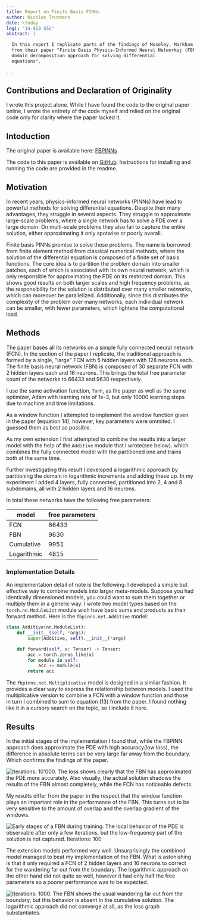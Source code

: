 ```yaml
---
title: Report on Finite Basis PINNs
author: Nicolas Trutmann
date: \today
legi: "14-913-552"
abstract: |

  In this report I replicate parts of the findings of Moseley, Markham and Nissen-Meyer
  from their paper "Finite Basis Physics-Informed Neural Networksj (FBPINNs) a scalable
  domain decomposition approach for solving differential
  equations".

...
```


## Contributions and Declaration of Originality

I wrote this project alone. While I have found the code to the original paper online,
I wrote the entirety of the code myself and relied on the original code only for clarity
where the paper lacked it.

## Intoduction

The original paper is available here:
[FBPINNs](https://arxiv.org/abs/2107.07871)

The code to this paper is available on [GitHub](https://github.com/TrN000/fbpinns).
Instructions for installing and running the code are provided in the readme.

## Motivation

In recent years, physics-informed neural networks (PINNs) have lead to powerful methods
for solving differential equations. Despite their many advantages, they struggle in
several aspects. They struggle to approximate large-scale problems, where a single network
has to solve a PDE over a large domain. On multi-scale problems they also fail to capture
the entire solution, either approximating it only spotwise or poorly overall.

Finite basis PINNs promise to solve these problems. The name is borrowed from finite
element method from classical numerical methods, where the solution of the differential
equation is composed of a finite set of basis functions. The core idea is to partition the
problem domain into smaller patches, each of which is associated with its own neural
network, which is only responsible for approximating the PDE on its restricted domain.
This shows good results on both larger scales and high frequency problems, as the
responsibility for the solution is distributed over many smaller networks, which can
moreover be parallelized.
Additionally, since this distributes the complexity of the problem over many networks,
each individual network can be smaller, with fewer parameters, which lightens the
computational load.

## Methods

The paper bases all its networks on a simple fully connected neural network (FCN).  In the
section of the paper I replicate, the traditional approach is formed by a single, "large"
FCN with 5 hidden layers with 128 neurons each.  The finite basis neural network (FBN) is
composed of 30 separate FCN with 2 hidden layers each and 16 neurons.  This brings the
total free parameter count of the networks to 66433 and 9630 respectively.

I use the same activation function, `Tanh`, as the paper as well as the same optimizer,
Adam with learning rate of 1e-3, but only 10000 learning steps due to machine and time
limitations.

As a window function I attempted to implement the window function given in the paper
(equation 14), however, key parameters were ommited. I guessed them as best as possible.

As my own extension I first attempted to combine the results into a larger model with the
help of the `Additive` module that I wrote(see below). which combines the fully connected
model with the partitioned one and trains both at the same time.

Further investigating this result I developed a logarithmic approach by parttioning the
domain in logarithmic increments and adding these up.
In my experiment I added 4 layers, fully connected, partitioned into 2, 4 and 8
subdomains, all with 2 hidden layers and 16 neurons.

In total these networks have the following free parameters:

| model | free parameters |
| ----- | --------------- |
| FCN   | 66433 |
| FBN   | 9630 |
| Cumulative | 9951 |
| Logarithmic | 4815 |

### Implementation Details

An implementation detail of note is the following: I developed a simple but effective way
to combine models into larger meta-models.  Suppose you had identically dimensioned
models, you could want to sum them together or multiply them in a generic way. I wrote two
model types based on the `torch.nn.ModuleList` module wich have basic sums and products as
their forward method.  Here is the `fbpinns.net.Additive` model:

```python
class Additive(nn.ModuleList):
    def __init__(self, *args):
        super(Additive, self).__init__(*args)

    def forward(self, x: Tensor) -> Tensor:
        acc = torch.zeros_like(x)
        for module in self:
            acc += module(x)
        return acc
```

The `fbpinns.net.Multiplicative` model is designed in a similar fashion.  It provides a
clear way to express the relationship between models.  I used the multiplicative version
to combine a FCN with a window function and those in turn I combined to sum to equation
(13) from the paper.  I found nothing like it in a cursory search on the topic, so I
include it here.


## Results

In the initial stages of the implementation I found that, while the FBPINN approach does
approximate the PDE with high accuracy(low loss), the difference in absolute terms can be
very large far away from the boundary. Which confirms the findings of the paper.

![Iterations: 10'000. The loss shows clearly that the FBN has
approximated the PDE more accurately. Also visually, the actual solution shadows the
results of the FBN almost completely, while the FCN has noticeable defects.](./img/fb_final_10000.png)

My results differ from the paper in the respect that the window function plays an
important role in the performance of the FBN. This turns out to be very sensitive to the
amount of overlap and the overlap gradient of the windows.

![Early stages of a FBN during training. The local behavior of the PDE is observable after
only a few iterations, but the low-frequency part of the solution is not captured.
Iterations: 100](./img/fbpinn_100_2_16.png)

The extension models performed very well. Unsurprisingly the combined model managed to
beat my implementation of the FBN. What is astonishing is that it only required a FCN of 2
hidden layers and 16 neurons to correct for the wandering far out from the boundary.
The logarithmic approach on the other hand did not quite so well, however it had only half
the free parameters so a poorer performance was to be expected.

![Iterations: 1000. The FBN shows the usual wandering far out from the boundary, but this
behavior is absent in the cumulative solution. The logarithmic approach did not converge
at all, as the loss graph substantiates.](./img/fb_ext1000.png)
